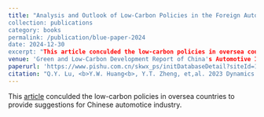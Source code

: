 ```yaml
---
title: "Analysis and Outlook of Low-Carbon Policies in the Foreign Automotive Industry in 2023“
collection: publications
category: books
permalink: /publication/blue-paper-2024
date: 2024-12-30
excerpt: "This article conculded the low-carbon policies in oversea countries to provide suggestions for Chinese automotice industry."
venue: 'Green and Low-Carbon Development Report of China's Automotive Industry (2024)'
paperurl: 'https://www.pishu.com.cn/skwx_ps/initDatabaseDetail?siteId=14&contentId=15740916&contentType=literature&type=%25E6%258A%25A5%25E5%2591%258A'
citation: "Q.Y. Lu, <b>Y.W. Huang<b>, Y.T. Zheng, et,al. 2023 Dynamics and Prospects of Low-Carbon Policies in the Foreign Automotive Industry. China Automotive Technology and Research Center Co., Ltd. <i>Green and Low-Carbon Development Report of China's Automotive Industry (2024)<i>. Beijing: Social Sciences Academic Press."
---
```


This [article](https://www.pishu.com.cn/skwx_ps/initDatabaseDetail?siteId=14&contentId=15740916&contentType=literature&type=%25E6%258A%25A5%25E5%2591%258A) conculded the low-carbon policies in oversea countries to provide suggestions for Chinese automotice industry.
